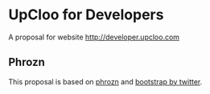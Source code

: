 # UpCloo for Developers

A proposal for website http://developer.upcloo.com

## Phrozn

This proposal is based on [phrozn](http://www.phrozn.info/en/) and [bootstrap by twitter](http://twitter.github.com/bootstrap/).